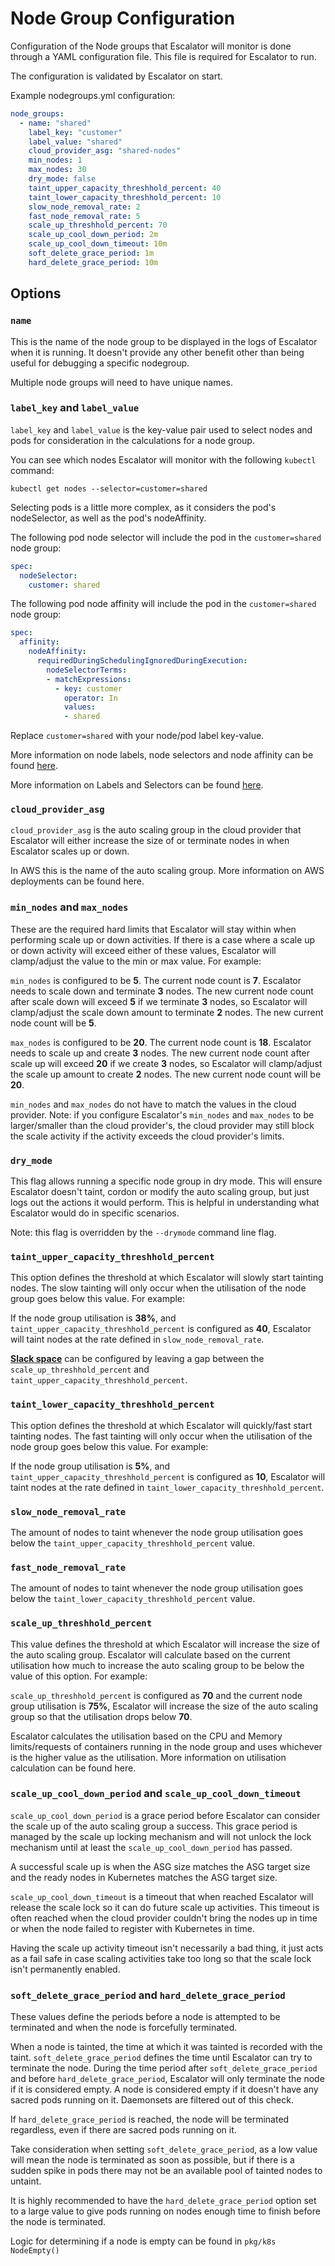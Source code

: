 # Node Group Configuration

Configuration of the Node groups that Escalator will monitor is done through a YAML configuration file. This file is
required for Escalator to run. 

The configuration is validated by Escalator on start.

Example nodegroups.yml configuration:

```yaml
node_groups:
  - name: "shared"
    label_key: "customer"
    label_value: "shared"
    cloud_provider_asg: "shared-nodes"
    min_nodes: 1
    max_nodes: 30
    dry_mode: false
    taint_upper_capacity_threshhold_percent: 40
    taint_lower_capacity_threshhold_percent: 10
    slow_node_removal_rate: 2
    fast_node_removal_rate: 5
    scale_up_threshhold_percent: 70
    scale_up_cool_down_period: 2m
    scale_up_cool_down_timeout: 10m
    soft_delete_grace_period: 1m
    hard_delete_grace_period: 10m
```

## Options

### `name`

This is the name of the node group to be displayed in the logs of Escalator when it is running. It doesn't provide
any other benefit other than being useful for debugging a specific nodegroup.

Multiple node groups will need to have unique names.

### `label_key` and `label_value`

`label_key` and `label_value` is the key-value pair used to select nodes and pods for consideration in the calculations 
for a node group.

You can see which nodes Escalator will monitor with the following `kubectl` command:

`kubectl get nodes --selector=customer=shared`

Selecting pods is a little more complex, as it considers the pod's nodeSelector, as well as the pod's nodeAffinity.

The following pod node selector will include the pod in the `customer=shared` node group:

```yaml
spec:
  nodeSelector:
    customer: shared
```

The following pod node affinity will include the pod in the `customer=shared` node group:

```yaml
spec:
  affinity:
    nodeAffinity:
      requiredDuringSchedulingIgnoredDuringExecution:
        nodeSelectorTerms:
        - matchExpressions:
          - key: customer
            operator: In
            values:
            - shared
```

Replace `customer=shared` with your node/pod label key-value.

More information on node labels, node selectors and node affinity can be found 
[here](https://kubernetes.io/docs/concepts/configuration/assign-pod-node/).

More information on Labels and Selectors can be found 
[here](https://kubernetes.io/docs/concepts/overview/working-with-objects/labels/).

### `cloud_provider_asg`

`cloud_provider_asg` is the auto scaling group in the cloud provider that Escalator will either increase the size
of or terminate nodes in when Escalator scales up or down.

In AWS this is the name of the auto scaling group. More information on AWS deployments can be found here.

### `min_nodes` and `max_nodes`

These are the required hard limits that Escalator will stay within when performing scale up or down activities. If 
there is a case where a scale up or down activity will exceed either of these values, Escalator will clamp/adjust the 
value to the min or max value. For example:

`min_nodes` is configured to be **5**. The current node count is **7**. Escalator needs to scale down and terminate 
**3** nodes. The new current node count after scale down will exceed **5** if we terminate **3** nodes, so Escalator 
will clamp/adjust the scale down amount to terminate **2** nodes. The new current node count will be **5**.

`max_nodes` is configured to be **20**. The current node count is **18**. Escalator needs to scale up and create 
**3** nodes. The new current node count after scale up will exceed **20** if we create **3** nodes, so Escalator will 
clamp/adjust the scale up amount to create **2** nodes. The new current node count will be **20**.

`min_nodes` and `max_nodes` do not have to match the values in the cloud provider. Note: if you configure Escalator's
`min_nodes` and `max_nodes` to be larger/smaller than the cloud provider's, the cloud provider may still block the scale
activity if the activity exceeds the cloud provider's limits.

### `dry_mode`

This flag allows running a specific node group in dry mode. This will ensure Escalator doesn't taint, cordon or modify
the auto scaling group, but just logs out the actions it would perform. This is helpful in understanding what
Escalator would do in specific scenarios.

Note: this flag is overridden by the `--drymode` command line flag.

### `taint_upper_capacity_threshhold_percent`

This option defines the threshold at which Escalator will slowly start tainting nodes. The slow tainting will only occur
when the utilisation of the node group goes below this value. For example:

If the node group utilisation is **38%**, and `taint_upper_capacity_threshhold_percent` is configured as **40**,
Escalator will taint nodes at the rate defined in `slow_node_removal_rate`.

[**Slack space**]() can be configured by leaving a gap between the `scale_up_threshhold_percent` and 
`taint_upper_capacity_threshhold_percent`.

### `taint_lower_capacity_threshhold_percent`

This option defines the threshold at which Escalator will quickly/fast start tainting nodes. The fast tainting will only
occur when the utilisation of the node group goes below this value. For example:

If the node group utilisation is **5%**, and `taint_upper_capacity_threshhold_percent` is configured as **10**,
Escalator will taint nodes at the rate defined in `taint_lower_capacity_threshhold_percent`.

### `slow_node_removal_rate`

The amount of nodes to taint whenever the node group utilisation goes below the 
`taint_upper_capacity_threshhold_percent` value.

### `fast_node_removal_rate`

The amount of nodes to taint whenever the node group utilisation goes below the 
`taint_lower_capacity_threshhold_percent` value.

### `scale_up_threshhold_percent`

This value defines the threshold at which Escalator will increase the size of the auto scaling group. Escalator will
calculate based on the current utilisation how much to increase the auto scaling group to be below the value of this
option. For example:

`scale_up_threshhold_percent` is configured as **70** and the current node group utilisation is **75%**, Escalator will
increase the size of the auto scaling group so that the utilisation drops below **70**.

Escalator calculates the utilisation based on the CPU and Memory limits/requests of containers running in the node
group and uses whichever is the higher value as the utilisation. More information on utilisation calculation can be
found here.

### `scale_up_cool_down_period` and `scale_up_cool_down_timeout`

`scale_up_cool_down_period` is a grace period before Escalator can consider the scale up of the auto scaling group
a success. This grace period is managed by the scale up locking mechanism and will not unlock the lock mechanism until
at least the `scale_up_cool_down_period` has passed.

A successful scale up is when the ASG size matches the ASG target size and the ready nodes in Kubernetes matches the
ASG target size.

`scale_up_cool_down_timeout` is a timeout that when reached Escalator will release the scale lock so it can do future
scale up activities. This timeout is often reached when the cloud provider couldn't bring the nodes up in time or when
the node failed to register with Kubernetes in time.

Having the scale up activity timeout isn't necessarily a bad thing, it just acts as a fail safe in case scaling 
activities take too long so that the scale lock isn't permanently enabled.

### `soft_delete_grace_period` and `hard_delete_grace_period`

These values define the periods before a node is attempted to be terminated and when the node is forcefully terminated.

When a node is tainted, the time at which it was tainted is recorded with the taint. `soft_delete_grace_period` defines
the time until Escalator can try to terminate the node. During the time period after `soft_delete_grace_period` and
before `hard_delete_grace_period`, Escalator will only terminate the node if it is considered empty. A node is
considered empty if it doesn't have any sacred pods running on it. Daemonsets are filtered out of this check.

If `hard_delete_grace_period` is reached, the node will be terminated regardless, even if there are sacred pods 
running on it.

Take consideration when setting `soft_delete_grace_period`, as a low value will mean the node is terminated as soon as
possible, but if there is a sudden spike in pods there may not be an available pool of tainted nodes to untaint.

It is highly recommended to have the `hard_delete_grace_period` option set to a large value to give pods running on 
nodes enough time to finish before the node is terminated. 

Logic for determining if a node is empty can be found in `pkg/k8s` `NodeEmpty()`
